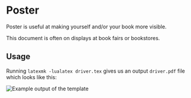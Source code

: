 # Poster

Poster is useful at making yourself and/or your book more visible. 

This document is often on displays at book fairs or bookstores.

## Usage

Running `latexmk -lualatex driver.tex` gives us an output `driver.pdf` file which looks like this:

![Example output of the template](driver.png)
